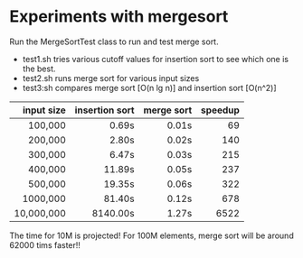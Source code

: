 
Experiments with mergesort
==========================

Run the MergeSortTest class to run and test merge sort.

* test1.sh tries various cutoff values for insertion sort to see which one is the best.
* test2.sh runs merge sort for various input sizes
* test3:sh compares  merge sort [O(n lg n)] and insertion sort [O(n^2)]

 | input size | insertion sort  | merge sort| speedup |
 | ----------: | --------: | -----: | -----: |
 | 100,000    |  0.69s   | 0.01s |   69  |
 | 200,000    |  2.80s   | 0.02s |  140  |
 | 300,000    |  6.47s   | 0.03s |  215  |
 | 400,000    | 11.89s   | 0.05s |  237  |
 | 500,000    | 19.35s   | 0.06s |  322  |
 | 1000,000   | 81.40s   | 0.12s |  678  |
 | 10,000,000 | 8140.00s | 1.27s | 6522  |

 The time for 10M is projected! For 100M elements, merge sort will be around 62000 tims faster!!
